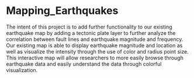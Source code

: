 # Mapping_Earthquakes

The intent of this project is to add further functionality to our existing earthquake map by adding a tectonic plate layer to further analyze the correlation between fault lines and earthquake magnitude and frequency. Our existing map is able to display earthquake magnitude and location as well as visualize the intensity through the use of color and radius point size. This interactive map will allow researchers to more easily browse through earthquake data and easily understand the data through colorful visualization.
